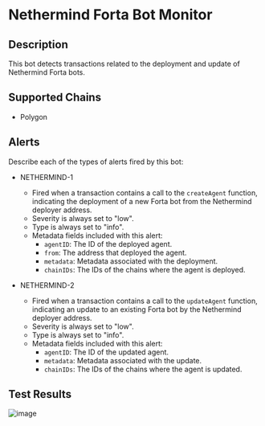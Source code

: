 # Nethermind Forta Bot Monitor

## Description

This bot detects transactions related to the deployment and update of Nethermind Forta bots.

## Supported Chains

- Polygon

## Alerts

Describe each of the types of alerts fired by this bot:

- NETHERMIND-1
  - Fired when a transaction contains a call to the `createAgent` function, indicating the deployment of a new Forta bot from the Nethermind deployer address.
  - Severity is always set to "low".
  - Type is always set to "info".
  - Metadata fields included with this alert:
    - `agentID`: The ID of the deployed agent.
    - `from`: The address that deployed the agent.
    - `metadata`: Metadata associated with the deployment.
    - `chainIDs`: The IDs of the chains where the agent is deployed.

- NETHERMIND-2
  - Fired when a transaction contains a call to the `updateAgent` function, indicating an update to an existing Forta bot by the Nethermind deployer address.
  - Severity is always set to "low".
  - Type is always set to "info".
  - Metadata fields included with this alert:
    - `agentID`: The ID of the updated agent.
    - `metadata`: Metadata associated with the update.
    - `chainIDs`: The IDs of the chains where the agent is updated.

## Test Results

![image](https://github.com/sr2echa/forta-challenge/assets/65058816/80e79c18-e57d-4d3e-bcce-f9ab3d0e40ee)

